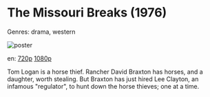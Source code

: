 # The Missouri Breaks (1976)

Genres: drama, western

![poster](http://image.tmdb.org/t/p/w500/vDvDxKRrLsJvDHn2ZbMWkmH0dHz.jpg)

en:
  [720p](magnet:?xt=urn:btih:C5BD133050A95EF815D608F37324CECEED81500B&tr=udp://glotorrents.pw:6969/announce&tr=udp://tracker.opentrackr.org:1337/announce&tr=udp://torrent.gresille.org:80/announce&tr=udp://tracker.openbittorrent.com:80&tr=udp://tracker.coppersurfer.tk:6969&tr=udp://tracker.leechers-paradise.org:6969&tr=udp://p4p.arenabg.ch:1337&tr=udp://tracker.internetwarriors.net:1337)
  [1080p](magnet:?xt=urn:btih:D85A96A1618D2716CABFF7D7DF1B7C7CC73B41DA&tr=udp://glotorrents.pw:6969/announce&tr=udp://tracker.opentrackr.org:1337/announce&tr=udp://torrent.gresille.org:80/announce&tr=udp://tracker.openbittorrent.com:80&tr=udp://tracker.coppersurfer.tk:6969&tr=udp://tracker.leechers-paradise.org:6969&tr=udp://p4p.arenabg.ch:1337&tr=udp://tracker.internetwarriors.net:1337)
  


Tom Logan is a horse thief. Rancher David Braxton has horses, and a daughter, worth stealing. But Braxton has just hired Lee Clayton, an infamous "regulator", to hunt down the horse thieves; one at a time.